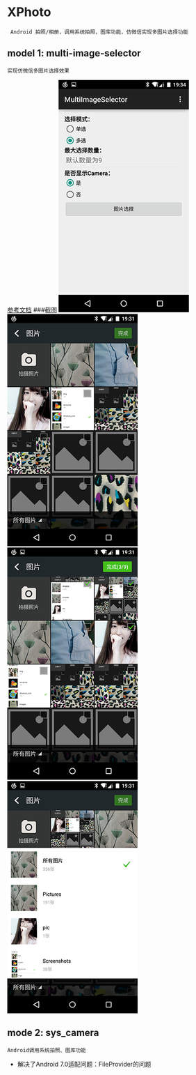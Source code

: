 # XPhoto 
     Android 拍照/相册，调用系统拍照，图库功能，仿微信实现多图片选择功能
## model 1: multi-image-selector
    实现仿微信多图片选择效果
[参考文档](README_zh.md)
###截图
![Example1](art/example_1.png) ![Select1](art/select_1.png) ![Select2](art/select_2.png) ![Select3](art/select_3.png)
## mode 2: sys_camera
    
	Android调用系统拍照、图库功能
   * 解决了Android 7.0适配问题：FileProvider的问题
     